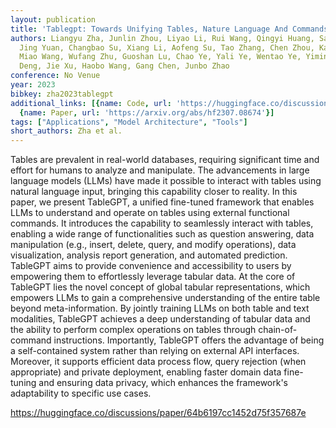 ```yaml
---
layout: publication
title: 'Tablegpt: Towards Unifying Tables, Nature Language And Commands Into One GPT'
authors: Liangyu Zha, Junlin Zhou, Liyao Li, Rui Wang, Qingyi Huang, Saisai Yang,
  Jing Yuan, Changbao Su, Xiang Li, Aofeng Su, Tao Zhang, Chen Zhou, Kaizhe Shou,
  Miao Wang, Wufang Zhu, Guoshan Lu, Chao Ye, Yali Ye, Wentao Ye, Yiming Zhang, Xinglong
  Deng, Jie Xu, Haobo Wang, Gang Chen, Junbo Zhao
conference: No Venue
year: 2023
bibkey: zha2023tablegpt
additional_links: [{name: Code, url: 'https://huggingface.co/discussions/paper/64b6197cc1452d75f357687e'},
  {name: Paper, url: 'https://arxiv.org/abs/hf2307.08674'}]
tags: ["Applications", "Model Architecture", "Tools"]
short_authors: Zha et al.
---
```

Tables are prevalent in real-world databases, requiring significant time and effort for humans to analyze and manipulate. The advancements in large language models (LLMs) have made it possible to interact with tables using natural language input, bringing this capability closer to reality. In this paper, we present TableGPT, a unified fine-tuned framework that enables LLMs to understand and operate on tables using external functional commands. It introduces the capability to seamlessly interact with tables, enabling a wide range of functionalities such as question answering, data manipulation (e.g., insert, delete, query, and modify operations), data visualization, analysis report generation, and automated prediction. TableGPT aims to provide convenience and accessibility to users by empowering them to effortlessly leverage tabular data. At the core of TableGPT lies the novel concept of global tabular representations, which empowers LLMs to gain a comprehensive understanding of the entire table beyond meta-information. By jointly training LLMs on both table and text modalities, TableGPT achieves a deep understanding of tabular data and the ability to perform complex operations on tables through chain-of-command instructions. Importantly, TableGPT offers the advantage of being a self-contained system rather than relying on external API interfaces. Moreover, it supports efficient data process flow, query rejection (when appropriate) and private deployment, enabling faster domain data fine-tuning and ensuring data privacy, which enhances the framework's adaptability to specific use cases.

https://huggingface.co/discussions/paper/64b6197cc1452d75f357687e